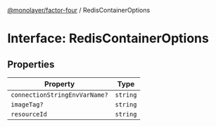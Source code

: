 [@monolayer/factor-four](../globals.md) / RedisContainerOptions

# Interface: RedisContainerOptions

## Properties

| Property | Type |
| ------ | ------ |
| `connectionStringEnvVarName?` | `string` |
| `imageTag?` | `string` |
| `resourceId` | `string` |

